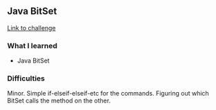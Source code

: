 ## Java BitSet

[Link to challenge](https://www.hackerrank.com/challenges/java-bitset)

### What I learned
- Java BitSet

### Difficulties
Minor. Simple if-elseif-elseif-etc for the commands. Figuring out which BitSet calls the method on the other.

